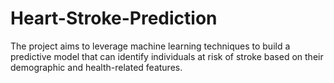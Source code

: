 # Heart-Stroke-Prediction
The project aims to leverage machine learning techniques to build a predictive model that can identify individuals at risk of stroke based on their demographic and health-related features. 
